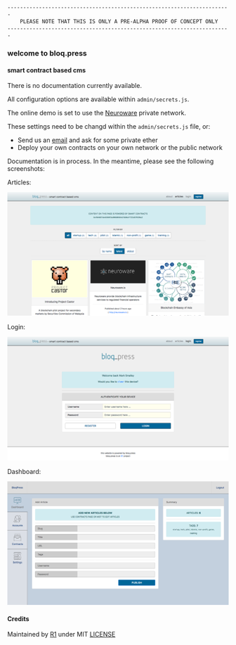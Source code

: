 ```

-----------------------------------------------------------------------
    PLEASE NOTE THAT THIS IS ONLY A PRE-ALPHA PROOF OF CONCEPT ONLY
-----------------------------------------------------------------------

```

### welcome to bloq.press 
#### smart contract based cms

There is no documentation currently available.

All configuration options are available within `admin/secrets.js`.

The online demo is set to use the [Neuroware](http://neuroware.io) private network.

These settings need to be changd within the `admin/secrets.js` file, or:

* Send us an [email](mailto:founders@r1.my) and ask for some private ether
* Deploy your own contracts on your own network or the public network

Documentation is in process. In the meantime, please see the following screenshots:

Articles:

![ARTICLES](img/BP-ARTICLES.png)

Login:

![LOGIN](img/BP-LOGIN.png)

Dashboard:

![CONTRACTS](img/BP-DASHBOARD.png)

#### Credits

Maintained by [R1](http://r1.my) under MIT [LICENSE](LICENSE.md)